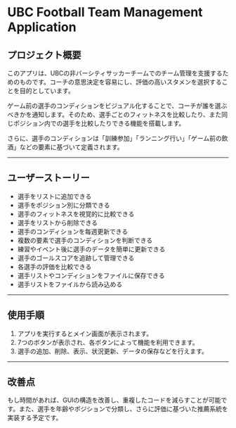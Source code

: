 # UBC Football Team Management Application

## プロジェクト概要

このアプリは、UBCの非バーシティサッカーチームでのチーム管理を支援するためのものです。コーチの意思決定を容易にし、評価の高いスタメンを選択することを目的としています。

ゲーム前の選手のコンディションをビジュアル化することで、コーチが誰を選ぶべきかを通知します。そのため、選手ごとのフィットネスを比較したり、また同じポジション内での選手を比較したりできる機能を搭載します。

さらに、選手のコンディションは「訓練参加」「ランニング行い」「ゲーム前の飲酒」などの要素に基づいて定義されます。

---

## ユーザーストーリー

- 選手をリストに追加できる
- 選手をポジション別に分類できる
- 選手のフィットネスを視覚的に比較できる
- 選手をリストから削除できる
- 選手のコンディションを每週更新できる
- 複数の要素で選手のコンディションを判断できる
- 練習やイベント後に選手のデータを簡単に更新できる
- 選手のゴールスコアを追跡して管理できる
- 各選手の評価を比較できる
- 選手リストやコンディションをファイルに保存できる
- 選手リストをファイルから読み込める

---

## 使用手順

1. アプリを実行するとメイン画面が表示されます。
2. 7つのボタンが表示され、各ボタンによって機能を利用できます。
3. 選手の追加、削除、表示、状況更新、データの保存などを行えます。

---

## 改善点

もし時間があれば、GUIの構造を改善し、重複したコードを減らすことが可能です。また、選手を年齢やポジションで分類し、さらに評価に基づいた推薦系統を実装する予定です。

